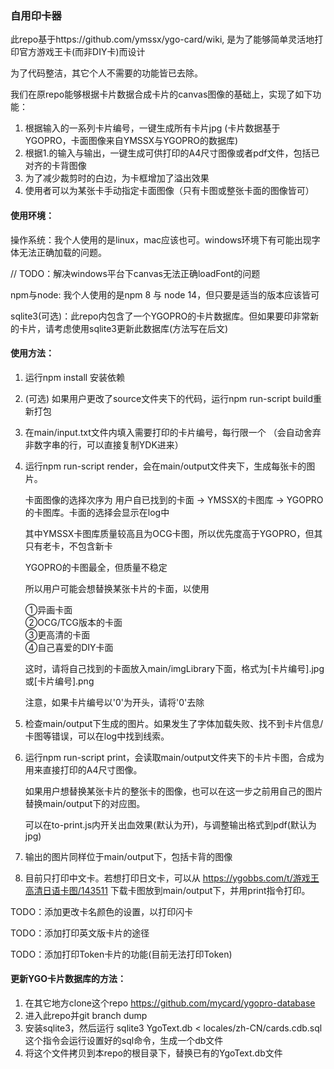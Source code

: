 ### 自用印卡器

此repo基于https://github.com/ymssx/ygo-card/wiki, 是为了能够简单灵活地打印官方游戏王卡(而非DIY卡)而设计

为了代码整洁，其它个人不需要的功能皆已去除。

我们在原repo能够根据卡片数据合成卡片的canvas图像的基础上，实现了如下功能：

1. 根据输入的一系列卡片编号，一键生成所有卡片jpg 
    (卡片数据基于YGOPRO，卡面图像来自YMSSX与YGOPRO的数据库)
2. 根据1.的输入与输出，一键生成可供打印的A4尺寸图像或者pdf文件，包括已对齐的卡背图像
3. 为了减少裁剪时的白边，为卡框增加了溢出效果
4. 使用者可以为某张卡手动指定卡面图像（只有卡图或整张卡面的图像皆可）

#### 使用环境：

操作系统：我个人使用的是linux，mac应该也可。windows环境下有可能出现字体无法正确加载的问题。

// TODO：解决windows平台下canvas无法正确loadFont的问题

npm与node: 我个人使用的是npm 8 与 node 14，但只要是适当的版本应该皆可

sqlite3(可选)：此repo内包含了一个YGOPRO的卡片数据库。但如果要印非常新的卡片，请考虑使用sqlite3更新此数据库(方法写在后文)

#### 使用方法：

1. 运行npm install 安装依赖
2. (可选) 如果用户更改了source文件夹下的代码，运行npm run-script build重新打包
3. 在main/input.txt文件内填入需要打印的卡片编号，每行限一个
    （会自动舍弃非数字串的行，可以直接复制YDK进来）
4. 运行npm run-script render，会在main/output文件夹下，生成每张卡的图片。

    卡面图像的选择次序为 用户自已找到的卡面 -> YMSSX的卡图库 -> YGOPRO的卡图库。卡面的选择会显示在log中

    其中YMSSX卡图库质量较高且为OCG卡图，所以优先度高于YGOPRO，但其只有老卡，不包含新卡

    YGOPRO的卡图最全，但质量不稳定

    所以用户可能会想替换某张卡片的卡面，以使用 
    
    ①异画卡面  
    ②OCG/TCG版本的卡面   
    ③更高清的卡面  
    ④自己喜爱的DIY卡面  

    这时，请将自己找到的卡面放入main/imgLibrary下面，格式为[卡片编号].jpg或[卡片编号].png

    注意，如果卡片编号以'0'为开头，请将'0'去除
5. 检查main/output下生成的图片。如果发生了字体加载失败、找不到卡片信息/卡图等错误，可以在log中找到线索。
6. 运行npm run-script print，会读取main/output文件夹下的卡片卡图，合成为用来直接打印的A4尺寸图像。

    如果用户想替换某张卡片的整张卡的图像，也可以在这一步之前用自己的图片替换main/output下的对应图。

    可以在to-print.js内开关出血效果(默认为开)，与调整输出格式到pdf(默认为jpg)
7. 输出的图片同样位于main/output下，包括卡背的图像
8. 目前只打印中文卡。若想打印日文卡，可以从 https://ygobbs.com/t/游戏王高清日语卡图/143511 下载卡图放到main/output下，并用print指令打印。


TODO：添加更改卡名颜色的设置，以打印闪卡

TODO：添加打印英文版卡片的途径 

TODO：添加打印Token卡片的功能(目前无法打印Token)

#### 更新YGO卡片数据库的方法：
1. 在其它地方clone这个repo https://github.com/mycard/ygopro-database
2. 进入此repo并git branch dump
3. 安装sqlite3，然后运行 sqlite3 YgoText.db < locales/zh-CN/cards.cdb.sql
    这个指令会运行设置好的sql命令，生成一个db文件
4. 将这个文件拷贝到本repo的根目录下，替换已有的YgoText.db文件
